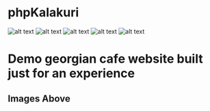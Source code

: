 # phpKalakuri

![alt text](https://i.ibb.co/86RxZcY/Screenshot-1.png)
![alt text](https://i.ibb.co/z2Wr1Pr/Screenshot-2.png)
![alt text](https://i.ibb.co/t4tWG5R/Screenshot-3.png)
![alt text](https://i.ibb.co/RYwSfwQ/Screenshot-4.png)
![alt text](https://i.ibb.co/PCZD8Q3/Screenshot-5.png)
<h1>Demo georgian cafe website built just for an experience</h1>
<h2>Images Above</h2>
